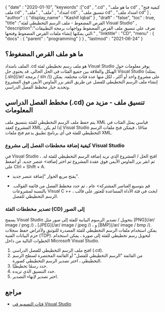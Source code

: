 {
  "date" : "2020-01-10",
  "keywords" :["cd" , ".cd" , "ما هو ملف cd" , "كيفية فتح ملف cd" , "امتداد" , "ملف" , "ملف cd" , "تنسيق ملف cd" , "امتداد ملف cd" ] ,
  "author" : {
    "display_name" : "Kashif Iqbal"
} ,
  "draft" : "false",
  "toc" : true,
  "title" :"القرص المضغوط - ملف الرسم التخطيطي لفئة Visual Studio" ,
  "description":"تعرف على تنسيق ملف القرص المضغوط وواجهات برمجة التطبيقات التي يمكنها إنشاء ملفات القرص المضغوط وفتحها." ,
  "linktitle" : "CD",
  "menu" : {
    "docs" : {
      "parent" : "programming"
}
} ,
  "lastmod" : "2021-06-24"
}

## ما هو ملف القرص المضغوط؟

الملف بامتداد .cd هو ملف رسم تخطيطي لفئة Visual Studio يوفر معلومات حول الهيكل والعلاقة بين جميع الفئات في الحل الحالي. قد يحتوي حل Visual Studio (يمثله [.sln](/ar/ برمجة / sln /)) على مشروع واحد أو أكثر ، لكل منها عدة فئات مختلفة. يمكن إنشاء ملف الرسم التخطيطي للفصل عن طريق النقر بزر الماوس الأيمن فوق المشروع وتحديد خيار مخطط الفصل الدراسي.

## مخطط الفصل الدراسي (.cd) تنسيق ملف - مزيد من المعلومات

يتم حفظ ملف الرسم التخطيطي للفئة بتنسيق ملف XML قياسي يمثل الفئات في المشروع كعقد XML. إذا لم يكن Visual Studio متاحًا ، فيمكن فتح ملفات الرسم التخطيطي للفئة في أي برنامج تطبيق يدعم فتح ملفات XML.

### كيفية إضافة مخططات الفصل إلى مشروع Visual Studio

في Visual Studio ، افتح الحل / المشروع الذي تريد إضافة الرسم التخطيطي للفئة له. ثم انقر بزر الماوس الأيمن فوق عقدة المشروع ثم اختر إضافة> عنصر جديد. أو اضغط على Ctrl + Shift + A.

* يفتح مربع الحوار "إضافة عنصر جديد".

* قم بتوسيع العناصر المشتركة> عام ، ثم حدد مخطط الفصل من قائمة القوالب. بالنسبة لمشروعات Visual C ++ ، ابحث في فئة الأداة المساعدة للعثور على قالب الرسم التخطيطي للفصل.

### تصدير مخططات الفئة (CD) إلى الصور

يسمح Visual Studio بتحويل / تصدير الرسوم البيانية للفئة إلى صور مثل [PNG](/ar/ image / png /) ، [JPEG](/ar/ image / jpeg /) ، و [BMP](/ar/ image / bmp /). يمكن استخدام ملفات الرسم التخطيطي للفئة المصدرة للتوثيق ولأغراض حفظ سجلات حزم البيانات الفنية (TDP). لتحويل رسم تخطيطي للفئة إلى صورة ، يمكن استخدام الخطوات التالية من داخل Microsoft Visual Studio.

1. افتح ملف الرسم التخطيطي للفصل الدراسي (.cd).
1. من القائمة "الرسم التخطيطي للفصل" أو القائمة المختصرة لسطح الرسم التخطيطي ، اختر تصدير الرسم التخطيطي كصورة.
1. حدد رسمًا تخطيطيًا.
1. حدد التنسيق الذي تريده.
1. اختر تصدير لإنهاء التصدير.

## مراجع

* [فئات التصميم في Visual Studio](https://docs.microsoft.com/en-us/visualstudio/ide/class-designer/designing-and-viewing-classes-and-types؟view=vs-2019)

